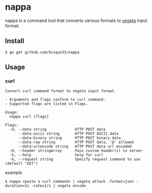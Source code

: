 # nappa

nappa is a command tool that converts various formats to [vegeta](https://github.com/tsenart/vegeta) input format.

## Install

```
$ go get github.com/bisque33/nappa
```

## Usage

### curl

```
Convert curl command format to vegeta input format.

- Arguments and flags conform to curl command.
- Supported flags are listed in Flags.

Usage:
  nappa curl [flags]

Flags:
  -d, --data string             HTTP POST data
      --data-ascii string       HTTP POST ASCII data
      --data-binary string      HTTP POST binary data
      --data-raw string         HTTP POST data, '@' allowed
      --data-urlencode string   HTTP POST data url encoded
  -H, --header stringArray      Pass custom header(s) to server
  -h, --help                    help for curl
  -X, --request string          Specify request command to use (default "GET")
```

example

```
$ nappa <paste a curl command> | vegeta attack -format=json -duration=1s -rate=1/s | vegeta encode
```
